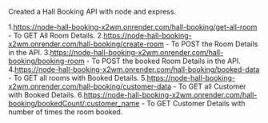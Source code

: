 Created a Hall Booking API with node and express.

1.https://node-hall-booking-x2wm.onrender.com/hall-booking/get-all-room - To GET All Room Details.
2.https://node-hall-booking-x2wm.onrender.com/hall-booking/create-room - To POST the Room Details in the API.
3.https://node-hall-booking-x2wm.onrender.com/hall-booking/booking-room - To POST the booked Room Details in the API.
4.https://node-hall-booking-x2wm.onrender.com/hall-booking/booked-data - To GET all rooms with Booked Details.
5.https://node-hall-booking-x2wm.onrender.com/hall-booking/customer-data - To GET all Customer with Booked Details.
6.https://node-hall-booking-x2wm.onrender.com/hall-booking/bookedCount/:customer_name - To GET Customer Details with number of times the room booked.
